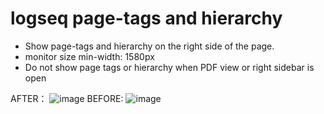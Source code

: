 # logseq page-tags and hierarchy
 - Show page-tags and hierarchy on the right side of the page.
 - monitor size min-width: 1580px
 - Do not show page tags or hierarchy when PDF view or right sidebar is open

AFTER：
![image](https://user-images.githubusercontent.com/111847207/194802454-bae4573b-1cb6-45e9-bae0-4f58f37720f9.png)
BEFORE:
![image](https://user-images.githubusercontent.com/111847207/194802486-018c4910-2af9-40f0-a6fa-c318537655ad.png)
